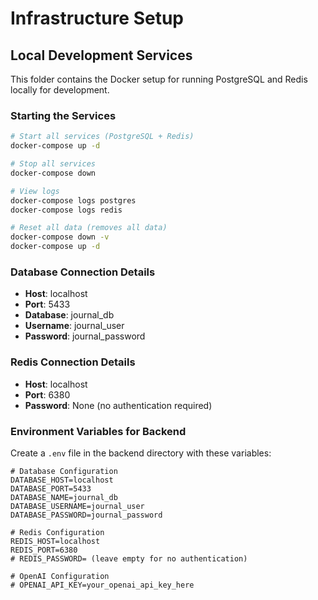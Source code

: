 # Infrastructure Setup

## Local Development Services

This folder contains the Docker setup for running PostgreSQL and Redis locally for development.

### Starting the Services

```bash
# Start all services (PostgreSQL + Redis)
docker-compose up -d

# Stop all services
docker-compose down

# View logs
docker-compose logs postgres
docker-compose logs redis

# Reset all data (removes all data)
docker-compose down -v
docker-compose up -d
```

### Database Connection Details

- **Host**: localhost
- **Port**: 5433
- **Database**: journal_db
- **Username**: journal_user
- **Password**: journal_password

### Redis Connection Details

- **Host**: localhost
- **Port**: 6380
- **Password**: None (no authentication required)

### Environment Variables for Backend

Create a `.env` file in the backend directory with these variables:

```env
# Database Configuration
DATABASE_HOST=localhost
DATABASE_PORT=5433
DATABASE_NAME=journal_db
DATABASE_USERNAME=journal_user
DATABASE_PASSWORD=journal_password

# Redis Configuration
REDIS_HOST=localhost
REDIS_PORT=6380
# REDIS_PASSWORD= (leave empty for no authentication)

# OpenAI Configuration
# OPENAI_API_KEY=your_openai_api_key_here
```